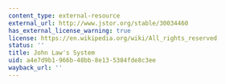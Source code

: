 ```yaml
---
content_type: external-resource
external_url: http://www.jstor.org/stable/30034460
has_external_license_warning: true
license: https://en.wikipedia.org/wiki/All_rights_reserved
status: ''
title: John Law's System
uid: a4e7d9b1-966b-48bb-8e13-5384fde8c3ee
wayback_url: ''
---
```

